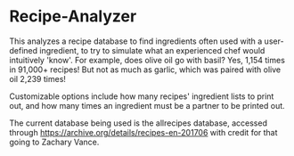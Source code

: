 # Recipe-Analyzer
This analyzes a recipe database to find ingredients often used with a user-defined ingredient, to try to simulate what an experienced chef would intuitively 'know'. For example, does olive oil go with basil? Yes, 1,154 times in 91,000+ recipes! But not as much as garlic, which was paired with olive oil 2,239 times!

Customizable options include how many recipes' ingredient lists to print out, and how many times an ingredient must be a partner to be printed out.

The current database being used is the allrecipes database, accessed through https://archive.org/details/recipes-en-201706 with credit for that going to Zachary Vance.
